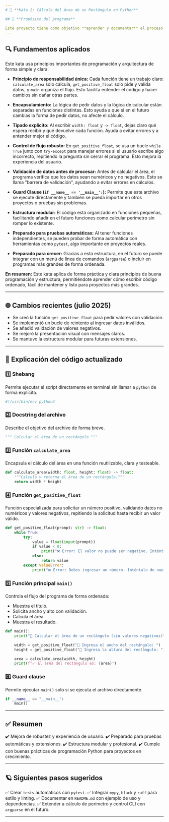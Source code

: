 ```yaml
---
# 🐍 **Kata 2: Cálculo del Área de un Rectángulo en Python**

## 🌌 **Propósito del programa**

Este proyecto tiene como objetivo **aprender y documentar** el proceso de desarrollo mediante un ejercicio simple (calcular el área de un rectángulo), aplicando metodologías y fundamentos de programación profesional para escalar el conocimiento.
---
```


## 🔍 **Fundamentos aplicados**

Este kata usa principios importantes de programación y arquitectura de forma simple y clara:

- **Principio de responsabilidad única:** Cada función tiene un trabajo claro: `calculate_area` solo calcula, `get_positive_float` solo pide y valida datos, y `main` organiza el flujo. Esto facilita entender el código y hacer cambios sin dañar otras partes.

- **Encapsulamiento:** La lógica de pedir datos y la lógica de calcular están separadas en funciones distintas. Esto ayuda a que si en el futuro cambias la forma de pedir datos, no afecte el cálculo.

- **Tipado explícito:** Al escribir `width: float` y `-> float`, dejas claro qué espera recibir y qué devuelve cada función. Ayuda a evitar errores y a entender mejor el código.

- **Control de flujo robusto:** En `get_positive_float`, se usa un bucle `while True` junto con `try-except` para manejar errores si el usuario escribe algo incorrecto, repitiendo la pregunta sin cerrar el programa. Esto mejora la experiencia del usuario.

- **Validación de datos antes de procesar:** Antes de calcular el área, el programa verifica que los datos sean numéricos y no negativos. Esto se llama "barrera de validación", ayudando a evitar errores en cálculos.

- **Guard Clause (`if __name__ == '__main__':`):** Permite que este archivo se ejecute directamente y también se pueda importar en otros proyectos o pruebas sin problemas.

- **Estructura modular:** El código está organizado en funciones pequeñas, facilitando añadir en el futuro funciones como calcular perímetro sin romper lo existente.

- **Preparado para pruebas automáticas:** Al tener funciones independientes, se pueden probar de forma automática con herramientas como `pytest`, algo importante en proyectos reales.

- **Preparado para crecer:** Gracias a esta estructura, en el futuro se puede integrar con un menú de línea de comandos (`argparse`) o incluir en programas más grandes de forma ordenada.

**En resumen:** Este kata aplica de forma práctica y clara principios de buena programación y estructura, permitiéndote aprender cómo escribir código ordenado, fácil de mantener y listo para proyectos más grandes.

---

## 🌐 **Cambios recientes (julio 2025)**

- Se creó la función `get_positive_float` para pedir valores con validación.
- Se implementó un bucle de reintento al ingresar datos inválidos.
- Se añadió validación de valores negativos.
- Se mejoró la presentación visual con mensajes claros.
- Se mantuvo la estructura modular para futuras extensiones.

---

## 📂 **Explicación del código actualizado**

### 1️⃣ Shebang

Permite ejecutar el script directamente en terminal sin llamar a `python` de forma explícita.

```python
#!/usr/bin/env python3
```

### 2️⃣ Docstring del archivo

Describe el objetivo del archivo de forma breve.

```python
""" Calcular el área de un rectángulo """
```

### 3️⃣ Función `calculate_area`

Encapsula el cálculo del área en una función reutilizable, clara y testeable.

```python
def calculate_area(width: float, height: float) -> float:
    """Calcula y retorna el área de un rectángulo."""
    return width * height
```

### 4️⃣ Función `get_positive_float`

Función especializada para solicitar un número positivo, validando datos no numéricos y valores negativos, repitiendo la solicitud hasta recibir un valor válido.

```python
def get_positive_float(prompt: str) -> float:
    while True:
        try:
            value = float(input(prompt))
            if value < 0:
                print("❌ Error: El valor no puede ser negativo. Inténtalo de nuevo.")
            else:
                return value
        except ValueError:
            print("❌ Error: Debes ingresar un número. Inténtalo de nuevo.")
```

### 5️⃣ Función principal `main()`

Controla el flujo del programa de forma ordenada:

- Muestra el título.
- Solicita ancho y alto con validación.
- Calcula el área.
- Muestra el resultado.

```python
def main():
    print("📐 Calcular el área de un rectángulo (sin valores negativos)")

    width = get_positive_float("📏 Ingresa el ancho del rectángulo: ")
    height = get_positive_float("📏 Ingresa la altura del rectángulo: ")

    area = calculate_area(width, height)
    print(f"✅ El área del rectángulo es: {area}")
```

### 6️⃣ Guard clause

Permite ejecutar `main()` solo si se ejecuta el archivo directamente.

```python
if __name__ == "__main__":
    main()
```

---

## ✅ **Resumen**

✔️ Mejora de robustez y experiencia de usuario.
✔️ Preparado para pruebas automáticas y extensiones.
✔️ Estructura modular y profesional.
✔️ Cumple con buenas prácticas de programación Python para proyectos en crecimiento.

---

## 🪐 **Siguientes pasos sugeridos**

✅ Crear `tests` automáticos con `pytest`.
✅ Integrar `mypy`, `black` y `ruff` para estilo y linting.
✅ Documentar en `README.md` con ejemplo de uso y dependencias.
✅ Extender a cálculo de perímetro y control CLI con `argparse` en el futuro.

---
